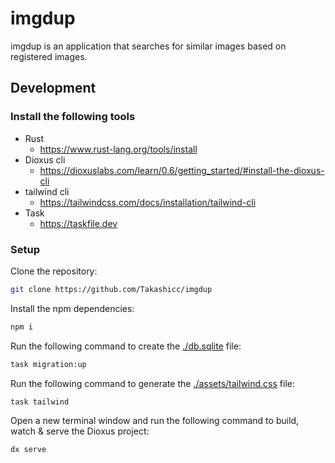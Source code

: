 # imgdup

imgdup is an application that searches for similar images based on registered images.

## Development

### Install the following tools

- Rust
  - <https://www.rust-lang.org/tools/install>
- Dioxus cli
  - <https://dioxuslabs.com/learn/0.6/getting_started/#install-the-dioxus-cli>
- tailwind cli
  - <https://tailwindcss.com/docs/installation/tailwind-cli>
- Task
  - <https://taskfile.dev>

### Setup

Clone the repository:

```bash
git clone https://github.com/Takashicc/imgdup
```

Install the npm dependencies:

```bash
npm i
```

Run the following command to create the [./db.sqlite](/db.sqlite) file:

```bash
task migration:up
```

Run the following command to generate the [./assets/tailwind.css](/assets/tailwind.css) file:

```bash
task tailwind
```

Open a new terminal window and run the following command to build, watch & serve the Dioxus project:

```bash
dx serve
```
